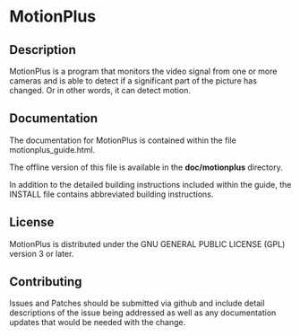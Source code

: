 MotionPlus
=============

## Description

MotionPlus is a program that monitors the video signal from one or more cameras and
is able to detect if a significant part of the picture has changed. Or in other
words, it can detect motion.

## Documentation

The documentation for MotionPlus is contained within the file motionplus_guide.html.

The offline version of this file is available in the **doc/motionplus** directory.

In addition to the detailed building instructions included within the guide, the
INSTALL file contains abbreviated building instructions.

## License

MotionPlus is distributed under the GNU GENERAL PUBLIC LICENSE (GPL) version 3 or later.

## Contributing

Issues and Patches should be submitted via github and include detail descriptions
of the issue being addressed as well as any documentation updates that would be
needed with the change.

